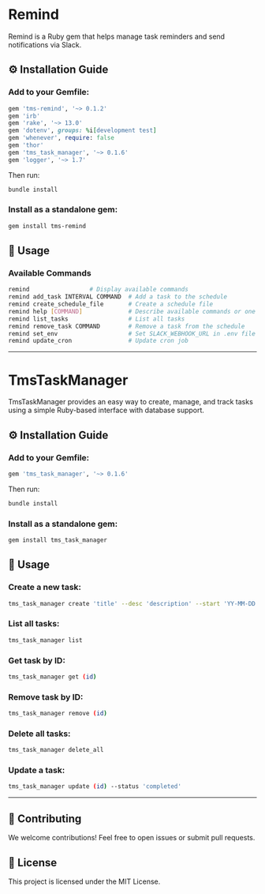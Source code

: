 # Remind

Remind is a Ruby gem that helps manage task reminders and send notifications via Slack.

## ⚙️ Installation Guide

### Add to your Gemfile:
```ruby
gem 'tms-remind', '~> 0.1.2'
gem 'irb'
gem 'rake', '~> 13.0'
gem 'dotenv', groups: %i[development test]
gem 'whenever', require: false
gem 'thor'
gem 'tms_task_manager', '~> 0.1.6'
gem 'logger', '~> 1.7'
```
Then run:
```sh
bundle install
```

### Install as a standalone gem:
```sh
gem install tms-remind
```

## 📌 Usage

### Available Commands
```sh
remind                 # Display available commands
remind add_task INTERVAL COMMAND  # Add a task to the schedule
remind create_schedule_file       # Create a schedule file
remind help [COMMAND]             # Describe available commands or one specific command
remind list_tasks                 # List all tasks
remind remove_task COMMAND        # Remove a task from the schedule
remind set_env                    # Set SLACK_WEBHOOK_URL in .env file
remind update_cron                # Update cron job
```

---

# TmsTaskManager

TmsTaskManager provides an easy way to create, manage, and track tasks using a simple Ruby-based interface with database support.

## ⚙️ Installation Guide

### Add to your Gemfile:
```ruby
gem 'tms_task_manager', '~> 0.1.6'
```
Then run:
```sh
bundle install
```

### Install as a standalone gem:
```sh
gem install tms_task_manager
```

## 📌 Usage

### Create a new task:
```sh
tms_task_manager create 'title' --desc 'description' --start 'YY-MM-DD' --end 'YY-MM-DD'
```

### List all tasks:
```sh
tms_task_manager list
```

### Get task by ID:
```sh
tms_task_manager get (id)
```

### Remove task by ID:
```sh
tms_task_manager remove (id)
```

### Delete all tasks:
```sh
tms_task_manager delete_all
```

### Update a task:
```sh
tms_task_manager update (id) --status 'completed'
```

---

## 📢 Contributing
We welcome contributions! Feel free to open issues or submit pull requests.

## 📝 License
This project is licensed under the MIT License.

